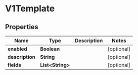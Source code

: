 

# V1Template

## Properties

Name | Type | Description | Notes
------------ | ------------- | ------------- | -------------
**enabled** | **Boolean** |  |  [optional]
**description** | **String** |  |  [optional]
**fields** | **List&lt;String&gt;** |  |  [optional]



